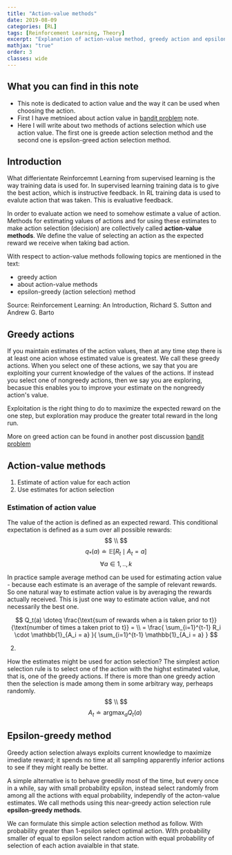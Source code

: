 ```yaml
---
title: "Action-value methods"
date: 2019-08-09
categories: [RL]
tags: [Reinforcement Learning, Theory]
excerpt: "Explanation of action-value method, greedy action and epsilon greed method"
mathjax: "true"
order: 3
classes: wide
---
```


## What you can find in this note

 * This note is dedicated to action value and the way it can be used when choosing the action. 
 * First I have metnioed about action value in [bandit problem](http://www.damiankolmas.com/rl/Bandit-problem/) note. 
 * Here I will write about two methods of actions selection which use action value. The first one is greede action selection method and the second one is epsilon-greed action selection method.

## Introduction

What differientate Reinforcemnt Learning from supervised learning is the way training data is used for. In supervised learning training data is to give the best action, which is instructive feedback. In RL training data is used to evalute action that was taken. This is evaluative feedback.

In order to evaluate action we need to somehow estimate a value of action. Methods for estimating values of actions and for using these estimates to make action selection (decision) are collectively called **action-value methods**.
We define the value of selecting an action as the expected reward we receive when taking bad action.

With respect to action-value methods following topics are mentioned in the text:
* greedy action
* about action-value methods
* epsilon-greedy (action selection) method

Source: Reinforcement Learning: An Introduction, Richard S. Sutton and Andrew G. Barto

## Greedy actions
If you maintain estimates of the action values, then at any time step there is at least one acion whose estimated value is greatest. We call these greedy actions. When you select one of these actions, we say that you are exploiting your current knowledge of the values of the actions. If instead you select one of nongreedy actions, then we say you are exploring, becasue this enables you to improve your estimate on the nongreedy action's value. 

Exploitation is the right thing to do to maximize the expected reward on the one step, but exploration may produce the greater total reward in the long run. 

More on greed action can be found in another post discussion [bandit problem](http://www.damiankolmas.com/rl/Bandit-problem/)

## Action-value methods
1. Estimate of action value for each action
2. Use estimates for action selection


### Estimation of action value
The value of the action is defined as an expected reward. This conditional expectation is defined as a sum over all possible rewards: 
$$ \\ $$
$$ q_*(a) \doteq \mathbb{E}[R_t \mid A_t = a ] $$   $$ \forall a \in {1,..,k} $$

In practice sample average method can be used for estimating action value - because each estimate is an average of the sample of relevant rewards. So one natural way to estimate action value is by averaging the rewards actually received. This is just one way to estimate action value, and not necessarily the best one. 

$$ Q_t(a) \doteq \frac{\text{sum of rewards when a is taken prior to t}}{\text{number of times a taken priot to t}} = \\
   = \frac{ \sum_{i=1}^{t-1} R_i \cdot \mathbb{1}_{A_i = a} }{ \sum_{i=1}^{t-1} \mathbb{1}_{A_i = a} } $$

2.
How the estimates might be used for action selection?
The simplest action selection rule is to select one of the action with the highst estimated value, that is, one of the greedy actions. If there is more than one greedy action then the selection is made among them in some arbitrary way, perheaps randomly. 
$$ \\ $$
$$ A_t \doteq \text{argmax}_a Q_t(a)\ $$

## Epsilon-greedy method
Greedy action selection always exploits current knowledge to maximize imediate reward; it spends no time at all sampling apparently inferior actions to see if they might really be better.

A simple alternative is to behave greedily most of the time, but every once in a while, say with small probability epsilon, instead select randomly from among all the actions with equal probability, independly of the acton-value estimates. We call methods using this near-greedy action selection rule **epsilon-greedy methods**.

We can formulate this simple action selection method as follow.
With probability greater than 1-epsilon select optimal action.
With probability smaller of equal to epsilon select random action with equal probability of selection of each action avaialble in that state.



